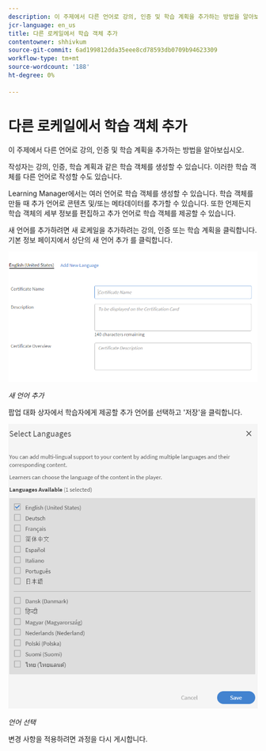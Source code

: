 ```yaml
---
description: 이 주제에서 다른 언어로 강의, 인증 및 학습 계획을 추가하는 방법을 알아보십시오.
jcr-language: en_us
title: 다른 로케일에서 학습 객체 추가
contentowner: shhivkum
source-git-commit: 6ad199812dda35eee8cd78593db0709b94623309
workflow-type: tm+mt
source-wordcount: '188'
ht-degree: 0%

---
```




# 다른 로케일에서 학습 객체 추가

이 주제에서 다른 언어로 강의, 인증 및 학습 계획을 추가하는 방법을 알아보십시오.

작성자는 강의, 인증, 학습 계획과 같은 학습 객체를 생성할 수 있습니다. 이러한 학습 객체를 다른 언어로 작성할 수도 있습니다.

Learning Manager에서는 여러 언어로 학습 객체를 생성할 수 있습니다. 학습 객체를 만들 때 추가 언어로 콘텐츠 및/또는 메타데이터를 추가할 수 있습니다. 또한 언제든지 학습 객체의 세부 정보를 편집하고 추가 언어로 학습 객체를 제공할 수 있습니다.

새 언어를 추가하려면 새 로케일을 추가하려는 강의, 인증 또는 학습 계획을 클릭합니다. 기본 정보 페이지에서 상단의 새 언어 추가 를 클릭합니다.

![](assets/addnewlocale.png)

*새 언어 추가*

팝업 대화 상자에서 학습자에게 제공할 추가 언어를 선택하고 &#39;저장&#39;을 클릭합니다.

![](assets/selectlang.png)

*언어 선택*

변경 사항을 적용하려면 과정을 다시 게시합니다.
